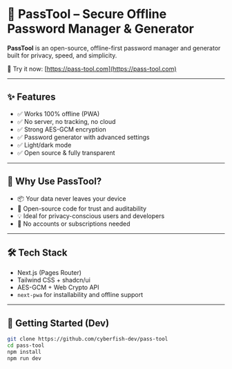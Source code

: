 # 🔐 PassTool – Secure Offline Password Manager & Generator

**PassTool** is an open-source, offline-first password manager and generator built for privacy, speed, and simplicity.

🔗 Try it now: [https://pass-tool.com](https://pass-tool.com)

---

## ✨ Features

- ✅ Works 100% offline (PWA)
- ✅ No server, no tracking, no cloud
- ✅ Strong AES-GCM encryption
- ✅ Password generator with advanced settings
- ✅ Light/dark mode
- ✅ Open source & fully transparent

---

## 🧠 Why Use PassTool?

- 📦 Your data never leaves your device
- 🔐 Open-source code for trust and auditability
- 💡 Ideal for privacy-conscious users and developers
- 🌱 No accounts or subscriptions needed

---

## 🛠 Tech Stack

- Next.js (Pages Router)
- Tailwind CSS + shadcn/ui
- AES-GCM + Web Crypto API
- `next-pwa` for installability and offline support

---

## 🚀 Getting Started (Dev)

```bash
git clone https://github.com/cyberfish-dev/pass-tool
cd pass-tool
npm install
npm run dev